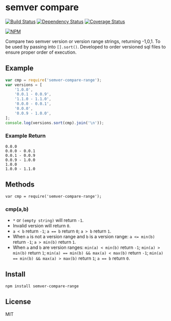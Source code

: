 # semver compare

[![Build Status](https://travis-ci.org/willfarrell/node-semver-compare-range.svg?branch=master)](https://travis-ci.org/willfarrell/node-semver-compare-range)
[![Dependency Status](https://gemnasium.com/willfarrell/node-semver-compare-range.svg)](https://gemnasium.com/willfarrell/node-semver-compare-range)
[![Coverage Status](https://coveralls.io/repos/github/willfarrell/node-semver-compare-range/badge.svg?branch=master)](https://coveralls.io/github/willfarrell/node-semver-compare-range?branch=master)

[![NPM](https://nodei.co/npm/semver-compare-range.png?downloads=true&downloadRank=true&stars=true)](https://nodei.co/npm/semver-compare-range/)

Compare two semver version or version range strings, returning -1,0,1. To be used by passing into `[].sort()`. Developed to order versioned sql files to ensure proper order of execution.

## Example
```javascript
var cmp = require('semver-compare-range');
var versions = [
    '1.0.0',
    '0.0.1 - 0.0.9',
    '1.1.0 - 1.1.0',
    '0.0.0 - 0.0.1',
    '0.0.0',
    '0.0.9 - 1.0.0',
];
console.log(versions.sort(cmp).join('\n'));
```

### Example Return
```
0.0.0
0.0.0 - 0.0.1
0.0.1 - 0.0.9
0.0.9 - 1.0.0
1.0.0
1.0.0 - 1.1.0

```

## Methods
`var cmp = require('semver-compare-range');`

### cmp(a,b)
- `*` or `(empty string)` will return `-1`.
- Invalid version will return `0`.
- `a < b` return `-1`; `a == b` return `0`; `a > b` return `1`.
- When `a` is not a version range and `b` is a version range: `a <= min(b)` return `-1`; `a > min(b)` return `1`.
- When `a` and `b` are version ranges: `min(a) < min(b)` return `-1`; `min(a) > min(b)` return `1`; `min(a) == min(b) && max(a) < max(b)` return `-1`;  `min(a) == min(b) && max(a) > max(b)` return `1`; `a == b` return `0`.

## Install
`npm install semver-compare-range`

## License
MIT
